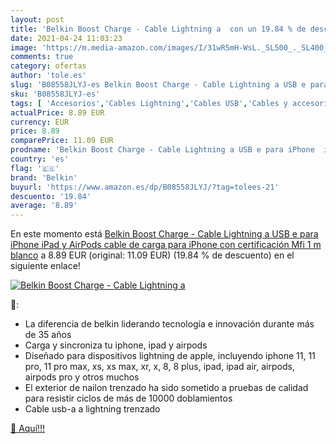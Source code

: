 ```yaml
---
layout: post
title: 'Belkin Boost Charge - Cable Lightning a  con un 19.84 % de descuento'
date: 2021-04-24 11:03:23
image: 'https://m.media-amazon.com/images/I/31wR5mH-WsL._SL500_._SL400_.jpg'
comments: true
category: ofertas
author: 'tole.es'
slug: 'B08558JLYJ-es Belkin Boost Charge - Cable Lightning a USB e para iPhone...'
sku: 'B08558JLYJ-es'
tags: [ 'Accesorios','Cables Lightning','Cables USB','Cables y accesorios','Cables y conectores','Informática','belkin','ipad','iphone', ]
actualPrice: 8.89 EUR
currency: EUR
price: 8.89
comparePrice: 11.09 EUR
prodname: 'Belkin Boost Charge - Cable Lightning a USB e para iPhone  iPad y AirPods  cable de carga para iPhone con certificación Mfi  1 m  blanco'
country: 'es'
flag: '🇪🇸'
brand: 'Belkin'
buyurl: 'https://www.amazon.es/dp/B08558JLYJ/?tag=tolees-21'
descuento: '19.84'
average: '8.89'
---
```


En este momento está [Belkin Boost Charge - Cable Lightning a USB e para iPhone  iPad y AirPods  cable de carga para iPhone con certificación Mfi  1 m  blanco](https://www.amazon.es/dp/B08558JLYJ/?tag=tolees-21) a 8.89 EUR (original: 11.09 EUR) (19.84 %  de descuento) en el siguiente enlace!

[![Belkin Boost Charge - Cable Lightning a ](https://m.media-amazon.com/images/I/31wR5mH-WsL._SL500_._SL400_.jpg)](https://www.amazon.es/dp/B08558JLYJ/?tag=tolees-21)

🔎:

- La diferencia de belkin liderando tecnología e innovación durante más de 35 años
- Carga y sincroniza tu iphone, ipad y airpods
- Diseñado para dispositivos lightning de apple, incluyendo iphone 11, 11 pro, 11 pro max, xs, xs max, xr, x, 8, 8 plus, ipad, ipad air, airpods, airpods pro y otros muchos
- El exterior de nailon trenzado ha sido sometido a pruebas de calidad para resistir ciclos de más de 10000 doblamientos
- Cable usb-a a lightning trenzado

[🛒 Aquí!!!](https://www.amazon.es/dp/B08558JLYJ/?tag=tolees-21)
